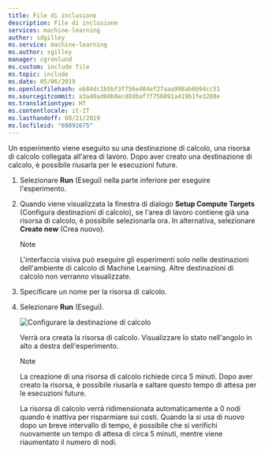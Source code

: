 ```yaml
---
title: File di inclusione
description: File di inclusione
services: machine-learning
author: sdgilley
ms.service: machine-learning
ms.author: sgilley
manager: cgronlund
ms.custom: include file
ms.topic: include
ms.date: 05/06/2019
ms.openlocfilehash: eb84dc1b5bf3f756e484ef27aaa998ab6b94cc51
ms.sourcegitcommit: a3a40ad60b8ecd8dbaf7f756091a419b1fe3208e
ms.translationtype: HT
ms.contentlocale: it-IT
ms.lasthandoff: 08/21/2019
ms.locfileid: "69891675"
---
```

Un esperimento viene eseguito su una destinazione di calcolo, una risorsa di calcolo collegata all'area di lavoro.  Dopo aver creato una destinazione di calcolo, è possibile riusarla per le esecuzioni future.

1. Selezionare **Run** (Esegui) nella parte inferiore per eseguire l'esperimento.

1. Quando viene visualizzata la finestra di dialogo **Setup Compute Targets** (Configura destinazioni di calcolo), se l'area di lavoro contiene già una risorsa di calcolo, è possibile selezionarla ora.  In alternativa, selezionare **Create new** (Crea nuovo).

    > [!NOTE]
    > L'interfaccia visiva può eseguire gli esperimenti solo nelle destinazioni dell'ambiente di calcolo di Machine Learning. Altre destinazioni di calcolo non verranno visualizzate.

1. Specificare un nome per la risorsa di calcolo.

1. Selezionare **Run** (Esegui).

    ![Configurare la destinazione di calcolo](./media/aml-ui-create-training-compute/set-compute.png)

    Verrà ora creata la risorsa di calcolo. Visualizzare lo stato nell'angolo in alto a destra dell'esperimento. 

    > [!NOTE]
    > La creazione di una risorsa di calcolo richiede circa 5 minuti. Dopo aver creato la risorsa, è possibile riusarla e saltare questo tempo di attesa per le esecuzioni future.
    >
    > La risorsa di calcolo verrà ridimensionata automaticamente a 0 nodi quando è inattiva per risparmiare sui costi.  Quando la si usa di nuovo dopo un breve intervallo di tempo, è possibile che si verifichi nuovamente un tempo di attesa di circa 5 minuti, mentre viene riaumentato il numero di nodi.
